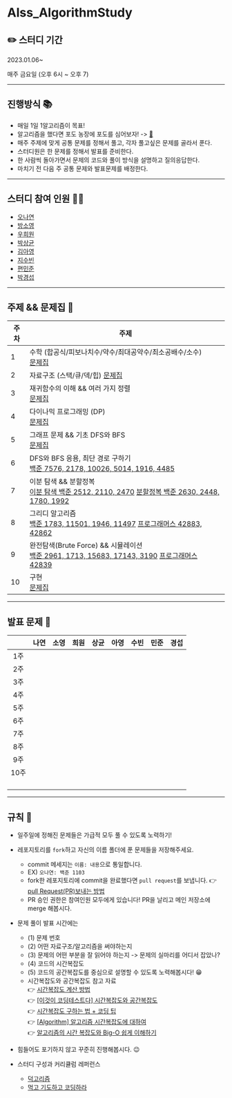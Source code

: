 # Alss_AlgorithmStudy

## ✏️ 스터디 기간 

2023.01.06~

매주 금요일 (오후 6시 ~ 오후 7) 

---
## 진행방식 📚
- 매일 1일 1알고리즘이 목표!
- 알고리즘을 했다면 포도 농장에 포도를 심어보자! -> [🍇](https://docs.google.com/spreadsheets/d/1Vs-4ZJxWiNcunHS6h4E_jJmugXf9jcLY0APHbH1TsrU/edit#gid=0)
- 매주 주제에 맞게 공통 문제를 정해서 풀고, 각자 풀고싶은 문제를 골라서 푼다.
- 스터디원은 한 문제를 정해서 발표를 준비한다. 
- 한 사람씩 돌아가면서 문제의 코드와 풀이 방식을 설명하고 질의응답한다.
- 마치기 전 다음 주 공통 문제와 발표문제를 배정한다.

---

## 스터디 참여 인원 👩‍💻
- [오나연](https://github.com/beautiflow)
- [방소영](https://github.com/blacklabf)
- [우희원](https://github.com/H2W0N)
- [박상균](https://github.com/sanggyunbak2856)
- [김아영](https://github.com/Kim-AYoung)
- [지수빈](https://github.com/sbeen1840)
- [편민준](https://github.com/PyeonMinjun)
- [박경섭](https://github.com/manhasscar)


---
## 주제 && 문제집 📖
| <center>주차</center> | <center>주제</center> | 
| :---- | ------ |
| 1 | 수학 (합공식/피보나치수/약수/최대공약수/최소공배수/소수) <br/> [문제집](https://www.acmicpc.net/workbook/view/8997) | 
| 2 | 자료구조 (스택/큐/덱/힙) [문제집](https://www.acmicpc.net/workbook/view/8999) | 
| 3 | 재귀함수의 이해 && 여러 가지 정렬 <br/> [문제집](https://www.acmicpc.net/workbook/view/9000)  | 
| 4 | 다이나믹 프로그래밍 (DP) <br/> [문제집](https://www.acmicpc.net/workbook/view/9001) | 
| 5 | 그래프 문제 && 기초 DFS와 BFS <br/> [문제집](https://www.acmicpc.net/workbook/view/9003) | 
| 6 | DFS와 BFS 응용, 최단 경로 구하기 <br/> [백준 7576, 2178, 10026, 5014, 1916, 4485](https://www.acmicpc.net/workbook/view/8999) | 
| 7 | 이분 탐색 && 분할정복<br/> [이분 탐색 백준 2512, 2110, 2470]() [분할정복 백준 2630, 2448, 1780, 1992](https://www.acmicpc.net/workbook/view/8999) | 
| 8 | 그리디 알고리즘 <br/> [백준 1783, 11501, 1946, 11497](https://www.acmicpc.net/workbook/view/8999) [프로그래머스 42883, 42862]()| 
| 9 | 완전탐색(Brute Force) && 시뮬레이션 <br/> [백준 2961, 1713, 15683, 17143, 3190](https://www.acmicpc.net/workbook/view/8999) [프로그래머스 42839]() | 
| 10 | 구현 <br/> [문제집](https://www.acmicpc.net/workbook/view/1152) | 


---
## 발표 문제 🥇

|  | <center>나연</center> | <center>소영</center> | <center>희원</center> | <center>상균</center> | <center>아영</center> | <center>수빈</center> | <center>민준</center> | <center>경섭</center> |
| --- | --- | --- | --- | --- | --- | --- | --- | --- |
| <center>1주</center> | <center>  </center> | <center>   <br/>  </center> | <center> <br/>  </center> | <center>  <br/>   </center> | <center>   <br/>   </center> | <center>  <br/>   </center> | <center>   <br/>   </center> | <center>    </center> |
| <center>2주</center> | <center>   </center> | <center>    </center> | <center>   </center> | <center>  </center> | <center>  </center> | <center> </center> | <center> </center> | <center> </center>  
| <center>3주</center> | <center>     </center> | <center>   </center> | <center>   </center> | <center>   </center> | <center> </center> | <center>   </center> | <center> </center> | <center> </center> |
| <center>4주</center> | <center> </center> | <center> </center> | <center> </center> | <center> </center> | <center> </center> | <center> </center> | <center> </center> | <center> </center> |
| <center>5주</center> | <center> </center> | <center> </center> | <center> </center> | <center> </center> | <center> </center> | <center> </center> | <center> </center> | <center> </center> |
| <center>6주</center> |  |  |  |  |  |  |  |  |
| <center>7주</center> |  |  |  |  |  |  |  |  |
| <center>8주</center> |  |  |  |  |  |  |  |  |
| <center>9주</center> |  |  |  |  |  |  |  |  |
| <center>10주</center> |  |  |  |  |  |  |  |  |
|  |  |  |  |  |  |  |  |  |
|  |  |  |  |  |  |  |  |  |
|  |  |  |  |  |  |  |  |  |
|  |  |  |  |  |  |  |  |  |


---
## 규칙 🧾
- 일주일에 정해진 문제들은 가급적 모두 풀 수 있도록 노력하기!

- 레포지토리를 `fork`하고 자신의 이름 폴더에 푼 문제들을 저장해주세요.
  - commit 메세지는 `이름: 내용`으로 통일합니다.
  - EX) `오나연: 백준 1103`
  - fork한 레포지토리에 commit을 완료했다면 `pull request`를 보냅니다. 👉 [pull Request(PR)보내는 방법](https://chanhuiseok.github.io/posts/git-3/)
  - PR 승인 권한은 참여인원 모두에게 있습니다! PR을 날리고 메인 저장소에 merge 해봅시다.

- 문제 풀이 발표 시간에는
  - (1) 문제 번호
  - (2) 어떤 자료구조/알고리즘을 써야하는지
  - (3) 문제의 어떤 부분을 잘 읽어야 하는지 -> 문제의 실마리를 어디서 잡았나?
  - (4) 코드의 시간복잡도
  - (5) 코드의 공간복잡도를 중심으로 설명할 수 있도록 노력해봅시다! 😁
  - 시간복잡도와 공간복잡도 참고 자료 <br/>
     👉 [시간복잡도 계산 방법](https://410leehs.tistory.com/3)<br/>
     👉 [[이것이 코딩테스트다] 시간복잡도와 공간복잡도](https://jeleedev.tistory.com/70)<br/>
     👉 [시간복잡도 구하는 법 + 코딩 팁](https://mimimimamimimo.tistory.com/2)<br/>
     👉 [[Algorithm] 알고리즘 시간복잡도에 대하여](https://coding-factory.tistory.com/608)<br/>
     👉 [알고리즘의 시간 복잡도와 Big-O 쉽게 이해하기](https://blog.chulgil.me/algorithm/)<br/>
- 힘들어도 포기하지 않고 꾸준히 진행해봅시다. 😉
- 스터디 구성과 커리큘럼 레퍼런스 
  - [덕고리즘](https://github.com/dev-dain/Dukgorithm)
  - [먹고 기도하고 코딩하라](https://dev-dain.tistory.com/155) 
